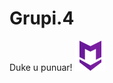 # Grupi.4
Duke u punuar! 
![alt text](https://github.com/adam-p/markdown-here/raw/master/src/common/images/icon48.png "Logo Title Text 1")
